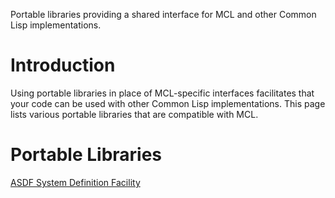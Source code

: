 Portable libraries providing a shared interface for MCL and other Common Lisp implementations.

# Introduction

Using portable libraries in place of MCL-specific interfaces facilitates that your code can be used with other Common Lisp implementations. This page lists various portable libraries that are compatible with MCL.

# Portable Libraries

<a href='http://common-lisp.net/project/asdf/'>ASDF System Definition Facility</a>